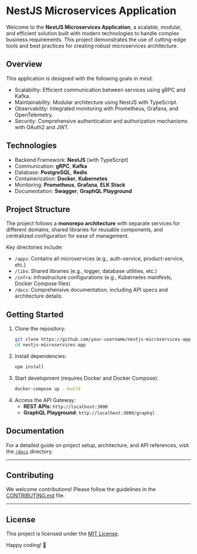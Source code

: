 # **NestJS Microservices Application**

Welcome to the **NestJS Microservices Application**, a scalable, modular, and efficient solution built with modern technologies to handle complex business requirements. This project demonstrates the use of cutting-edge tools and best practices for creating robust microservices architecture.

## **Overview**
This application is designed with the following goals in mind:
- Scalability: Efficient communication between services using gRPC and Kafka.
- Maintainability: Modular architecture using NestJS with TypeScript.
- Observability: Integrated monitoring with Prometheus, Grafana, and OpenTelemetry.
- Security: Comprehensive authentication and authorization mechanisms with OAuth2 and JWT.

## **Technologies**
- Backend Framework: **NestJS** (with TypeScript)
- Communication: **gRPC**, **Kafka**
- Database: **PostgreSQL**, **Redis**
- Containerization: **Docker**, **Kubernetes**
- Monitoring: **Prometheus**, **Grafana**, **ELK Stack**
- Documentation: **Swagger**, **GraphQL Playground**

## **Project Structure**
The project follows a **monorepo architecture** with separate services for different domains, shared libraries for reusable components, and centralized configuration for ease of management.

Key directories include:
- `/apps`: Contains all microservices (e.g., auth-service, product-service, etc.)
- `/libs`: Shared libraries (e.g., logger, database utilities, etc.)
- `/infra`: Infrastructure configurations (e.g., Kubernetes manifests, Docker Compose files)
- `/docs`: Comprehensive documentation, including API specs and architecture details.

## **Getting Started**
1. Clone the repository:
   ```bash
   git clone https://github.com/your-username/nestjs-microservices-app.git
   cd nestjs-microservices-app
   ```
2. Install dependencies:
   ```bash
   npm install
   ```
3. Start development (requires Docker and Docker Compose):
   ```bash
   docker-compose up --build
   ```
4. Access the API Gateway:
   - **REST APIs:** `http://localhost:3000`
   - **GraphQL Playground:** `http://localhost:3000/graphql`

## **Documentation**
For a detailed guide on project setup, architecture, and API references, visit the [`/docs`](./docs) directory.

---

## **Contributing**
We welcome contributions! Please follow the guidelines in the [CONTRIBUTING.md](./docs/CONTRIBUTING.md) file.

---

## **License**
This project is licensed under the [MIT License](./LICENSE).

Happy coding! 🚀